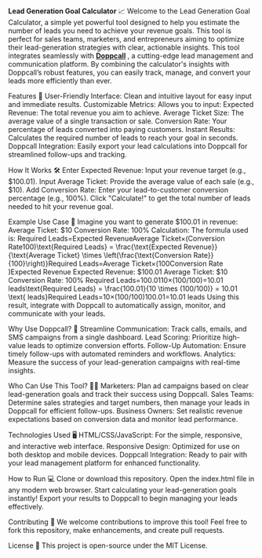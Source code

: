 **Lead Generation Goal Calculator** 📈
Welcome to the Lead Generation Goal Calculator, a simple yet powerful tool designed to help you estimate the number of leads you need to achieve your revenue goals. This tool is perfect for sales teams, marketers, and entrepreneurs aiming to optimize their lead-generation strategies with clear, actionable insights.
This tool integrates seamlessly with **[Doppcall](https://doppcall.com/)** , a cutting-edge lead management and communication platform. By combining the calculator's insights with Doppcall’s robust features, you can easily track, manage, and convert your leads more efficiently than ever.

Features 🔧
User-Friendly Interface: Clean and intuitive layout for easy input and immediate results.
Customizable Metrics: Allows you to input:
Expected Revenue: The total revenue you aim to achieve.
Average Ticket Size: The average value of a single transaction or sale.
Conversion Rate: Your percentage of leads converted into paying customers.
Instant Results: Calculates the required number of leads to reach your goal in seconds.
Doppcall Integration: Easily export your lead calculations into Doppcall for streamlined follow-ups and tracking.

How It Works 🛠️
Enter Expected Revenue: Input your revenue target (e.g., $100.01).
Input Average Ticket: Provide the average value of each sale (e.g., $10).
Add Conversion Rate: Enter your lead-to-customer conversion percentage (e.g., 100%).
Click "Calculate!" to get the total number of leads needed to hit your revenue goal.

Example Use Case 💼
Imagine you want to generate $100.01 in revenue:
Average Ticket: $10
Conversion Rate: 100%
Calculation:
The formula used is:
Required Leads=Expected RevenueAverage Ticket×(Conversion Rate100)\text{Required Leads} = \frac{\text{Expected Revenue}}{\text{Average Ticket} \times \left(\frac{\text{Conversion Rate}}{100}\right)}Required Leads=Average Ticket×(100Conversion Rate​)Expected Revenue​
Expected Revenue: $100.01
Average Ticket: $10
Conversion Rate: 100%
Required Leads=100.0110×(100/100)=10.01 leads\text{Required Leads} = \frac{100.01}{10 \times (100/100)} = 10.01 \text{ leads}Required Leads=10×(100/100)100.01​=10.01 leads
Using this result, integrate with Doppcall to automatically assign, monitor, and communicate with your leads.

Why Use Doppcall? 🤝
Streamline Communication: Track calls, emails, and SMS campaigns from a single dashboard.
Lead Scoring: Prioritize high-value leads to optimize conversion efforts.
Follow-Up Automation: Ensure timely follow-ups with automated reminders and workflows.
Analytics: Measure the success of your lead-generation campaigns with real-time insights.

Who Can Use This Tool? 🧑‍💼
Marketers: Plan ad campaigns based on clear lead-generation goals and track their success using Doppcall.
Sales Teams: Determine sales strategies and target numbers, then manage your leads in Doppcall for efficient follow-ups.
Business Owners: Set realistic revenue expectations based on conversion data and monitor lead performance.

Technologies Used 🖥️
HTML/CSS/JavaScript: For the simple, responsive, and interactive web interface.
Responsive Design: Optimized for use on both desktop and mobile devices.
Doppcall Integration: Ready to pair with your lead management platform for enhanced functionality.

How to Run 💻
Clone or download this repository.
Open the index.html file in any modern web browser.
Start calculating your lead-generation goals instantly!
Export your results to Doppcall to begin managing your leads effectively.

Contributing 🤝
We welcome contributions to improve this tool! Feel free to fork this repository, make enhancements, and create pull requests.

License 📜
This project is open-source under the MIT License.

